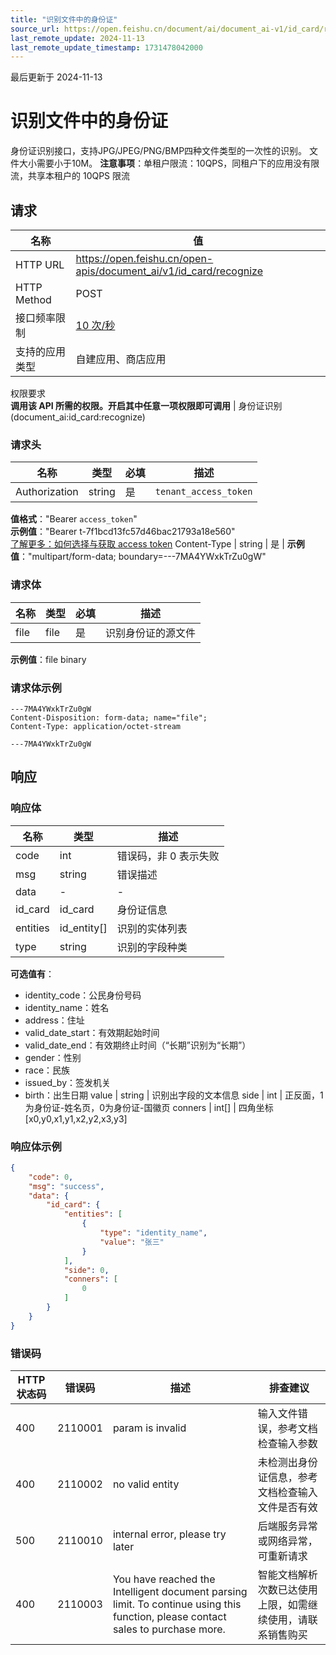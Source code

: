 ```yaml
---
title: "识别文件中的身份证"
source_url: https://open.feishu.cn/document/ai/document_ai-v1/id_card/recognize
last_remote_update: 2024-11-13
last_remote_update_timestamp: 1731478042000
---
```

最后更新于 2024-11-13

# 识别文件中的身份证

身份证识别接口，支持JPG/JPEG/PNG/BMP四种文件类型的一次性的识别。
文件大小需要小于10M。
**注意事项**：单租户限流：10QPS，同租户下的应用没有限流，共享本租户的 10QPS 限流

## 请求
名称 | 值
---|---
HTTP URL | https://open.feishu.cn/open-apis/document_ai/v1/id_card/recognize
HTTP Method | POST
接口频率限制 | [10 次/秒](https://open.feishu.cn/document/ukTMukTMukTM/uUzN04SN3QjL1cDN)
支持的应用类型 | 自建应用、商店应用
权限要求  
            **调用该 API 所需的权限。开启其中任意一项权限即可调用** | 身份证识别(document_ai:id_card:recognize)

### 请求头

名称 | 类型 | 必填 | 描述
--- | --- | --- | ---
Authorization | string | 是 | `tenant_access_token`  
**值格式**："Bearer `access_token`"  
**示例值**："Bearer t-7f1bcd13fc57d46bac21793a18e560"  
[了解更多：如何选择与获取 access token](https://open.feishu.cn/document/uAjLw4CM/ugTN1YjL4UTN24CO1UjN/trouble-shooting/how-to-choose-which-type-of-token-to-use)
Content-Type | string | 是 | **示例值**："multipart/form-data; boundary=---7MA4YWxkTrZu0gW"

### 请求体

名称 | 类型 | 必填 | 描述
--- | --- | --- | ---
file | file | 是 | 识别身份证的源文件  
**示例值**：file binary

### 请求体示例

```HTTP
---7MA4YWxkTrZu0gW
Content-Disposition: form-data; name="file";
Content-Type: application/octet-stream

---7MA4YWxkTrZu0gW
```

## 响应

### 响应体

名称 | 类型 | 描述
--- | --- | ---
code | int | 错误码，非 0 表示失败
msg | string | 错误描述
data | \- | \-
id_card | id_card | 身份证信息
entities | id_entity\[\] | 识别的实体列表
type | string | 识别的字段种类  
**可选值有**：  
- identity_code：公民身份号码  
- identity_name：姓名  
- address：住址  
- valid_date_start：有效期起始时间  
- valid_date_end：有效期终止时间（“长期”识别为“长期”）  
- gender：性别  
- race：民族  
- issued_by：签发机关  
- birth：出生日期
value | string | 识别出字段的文本信息
side | int | 正反面，1为身份证-姓名页，0为身份证-国徽页
conners | int\[\] | 四角坐标[x0,y0,x1,y1,x2,y2,x3,y3]

### 响应体示例
```json
{
    "code": 0,
    "msg": "success",
    "data": {
        "id_card": {
            "entities": [
                {
                    "type": "identity_name",
                    "value": "张三"
                }
            ],
            "side": 0,
            "conners": [
                0
            ]
        }
    }
}
```

### 错误码

HTTP状态码 | 错误码 | 描述 | 排查建议
--- | --- | --- | ---
400 | 2110001 | param is invalid | 输入文件错误，参考文档检查输入参数
400 | 2110002 | no valid entity | 未检测出身份证信息，参考文档检查输入文件是否有效
500 | 2110010 | internal error, please try later | 后端服务异常或网络异常，可重新请求
400 | 2110003 | You have reached the Intelligent document parsing limit. To continue using this function, please contact sales to purchase more. | 智能文档解析次数已达使用上限，如需继续使用，请联系销售购买
